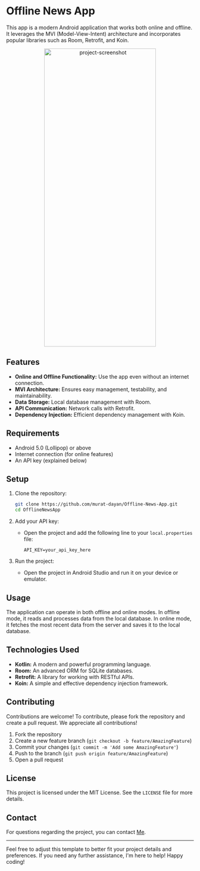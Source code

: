 # Offline News App

This app is a modern Android application that works both online and offline. It leverages the MVI (Model-View-Intent) architecture and incorporates popular libraries such as Room, Retrofit, and Koin.
<div align="center">
<img src="https://github.com/user-attachments/assets/d248e0cc-d5f6-447a-869e-2ae1bfad2b00" alt="project-screenshot" width="300" height="800/">
</div>

## Features
- **Online and Offline Functionality:** Use the app even without an internet connection.
- **MVI Architecture:** Ensures easy management, testability, and maintainability.
- **Data Storage:** Local database management with Room.
- **API Communication:** Network calls with Retrofit.
- **Dependency Injection:** Efficient dependency management with Koin.

## Requirements
- Android 5.0 (Lollipop) or above
- Internet connection (for online features)
- An API key (explained below)

## Setup
1. Clone the repository:
    ```bash
    git clone https://github.com/murat-dayan/Offline-News-App.git
    cd OfflineNewsApp
    ```

2. Add your API key:
    - Open the project and add the following line to your `local.properties` file:
      ```properties
      API_KEY=your_api_key_here
      ```

4. Run the project:
    - Open the project in Android Studio and run it on your device or emulator.

## Usage
The application can operate in both offline and online modes. In offline mode, it reads and processes data from the local database. In online mode, it fetches the most recent data from the server and saves it to the local database.

## Technologies Used
- **Kotlin:** A modern and powerful programming language.
- **Room:** An advanced ORM for SQLite databases.
- **Retrofit:** A library for working with RESTful APIs.
- **Koin:** A simple and effective dependency injection framework.

## Contributing
Contributions are welcome! To contribute, please fork the repository and create a pull request. We appreciate all contributions!

1. Fork the repository
2. Create a new feature branch (`git checkout -b feature/AmazingFeature`)
3. Commit your changes (`git commit -m 'Add some AmazingFeature'`)
4. Push to the branch (`git push origin feature/AmazingFeature`)
5. Open a pull request

## License
This project is licensed under the MIT License. See the `LICENSE` file for more details.

## Contact
For questions regarding the project, you can contact [Me](https://github.com/murat-dayan).

---

Feel free to adjust this template to better fit your project details and preferences. If you need any further assistance, I'm here to help! Happy coding!
